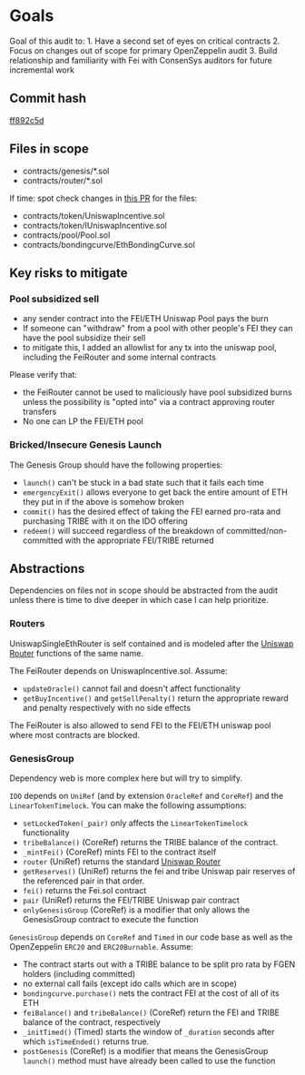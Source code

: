 # Goals

Goal of this audit to: 1. Have a second set of eyes on critical contracts 2. Focus on changes out of scope for primary OpenZeppelin audit 3. Build relationship and familiarity with Fei with ConsenSys auditors for future incremental work

## Commit hash

[ff892c5d](https://github.com/fei-protocol/fei-protocol-core/tree/ff892c5d0b9697f249d713bbb2b3bd1da7980ed2)

## Files in scope

* contracts/genesis/\*.sol
* contracts/router/\*.sol

If time: spot check changes in [this PR](https://github.com/fei-protocol/fei-protocol-core/pull/9/files) for the files:

* contracts/token/UniswapIncentive.sol
* contracts/token/IUniswapIncentive.sol
* contracts/pool/Pool.sol
* contracts/bondingcurve/EthBondingCurve.sol

## Key risks to mitigate

### Pool subsidized sell

* any sender contract into the FEI/ETH Uniswap Pool pays the burn
* If someone can "withdraw" from a pool with other people's FEI they can have the pool subsidize their sell
* to mitigate this, I added an allowlist for any tx into the uniswap pool, including the FeiRouter and some internal contracts

Please verify that:

* the FeiRouter cannot be used to maliciously have pool subsidized burns unless the possibility is "opted into" via a contract approving router transfers
* No one can LP the FEI/ETH pool

### Bricked/Insecure Genesis Launch

The Genesis Group should have the following properties:

* `launch()` can't be stuck in a bad state such that it fails each time
* `emergencyExit()` allows everyone to get back the entire amount of ETH they put in if the above is somehow broken
* `commit()` has the desired effect of taking the FEI earned pro-rata and purchasing TRIBE with it on the IDO offering
* `redeem()` will succeed regardless of the breakdown of committed/non-committed with the appropriate FEI/TRIBE returned

## Abstractions

Dependencies on files not in scope should be abstracted from the audit unless there is time to dive deeper in which case I can help prioritize.

### Routers

UniswapSingleEthRouter is self contained and is modeled after the [Uniswap Router](https://github.com/Uniswap/uniswap-v2-periphery/blob/master/contracts/UniswapV2Router02.sol) functions of the same name.

The FeiRouter depends on UniswapIncentive.sol. Assume:

* `updateOracle()` cannot fail and doesn't affect functionality
* `getBuyIncentive()` and `getSellPenalty()` return the appropriate reward and penalty respectively with no side effects

The FeiRouter is also allowed to send FEI to the FEI/ETH uniswap pool where most contracts are blocked.

### GenesisGroup

Dependency web is more complex here but will try to simplify.

`IDO` depends on `UniRef` \(and by extension `OracleRef` and `CoreRef`\) and the `LinearTokenTimelock`. You can make the following assumptions:

* `setLockedToken(_pair)` only affects the `LinearTokenTimelock` functionality
* `tribeBalance()` \(CoreRef\) returns the TRIBE balance of the contract.
* `_mintFei()` \(CoreRef\) mints FEI to the contract itself
* `router` \(UniRef\) returns the standard [Uniswap Router](https://github.com/Uniswap/uniswap-v2-periphery/blob/master/contracts/UniswapV2Router02.sol)
* `getReserves()` \(UniRef\) returns the fei and tribe Uniswap pair reserves of the referenced pair in that order.
* `fei()` returns the Fei.sol contract 
* `pair` \(UniRef\) returns the FEI/TRIBE Uniswap pair contract
* `onlyGenesisGroup` \(CoreRef\) is a modifier that only allows the GenesisGroup contract to execute the function

`GenesisGroup` depends on `CoreRef` and `Timed` in our code base as well as the OpenZeppelin `ERC20` and `ERC20Burnable`. Assume:

* The contract starts out with a TRIBE balance to be split pro rata by FGEN holders \(including committed\)
* no external call fails \(except ido calls which are in scope\)
* `bondingcurve.purchase()` nets the contract FEI at the cost of all of its ETH
* `feiBalance()` and `tribeBalance()` \(CoreRef\) return the FEI and TRIBE balance of the contract, respectively
* `_initTimed()` \(Timed\) starts the window of `_duration` seconds after which `isTimeEnded()` returns true.
* `postGenesis` \(CoreRef\) is a modifier that means the GenesisGroup `launch()` method must have already been called to use the function

